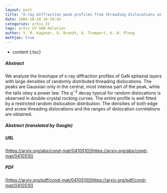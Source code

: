 ```yaml
---
layout: post
title: "X-ray diffraction peak profiles from threading dislocations in GaN epitaxial films"
date: 2004-10-20 16:59:45
categories: arXiv_CV
tags: arXiv_CV GAN Relation
author: V. M. Kaganer, O. Brandt, A. Trampert, K. H. Ploog
mathjax: true
---
```


* content
{:toc}

##### Abstract
We analyze the lineshape of x-ray diffraction profiles of GaN epitaxial layers with large densities of randomly distributed threading dislocations. The peaks are Gaussian only in the central, most intense part of the peak, while the tails obey a power law. The $q^{-3}$ decay typical for random dislocations is observed in double-crystal rocking curves. The entire profile is well fitted by a restricted random dislocation distribution. The densities of both edge and screw threading dislocations and the ranges of dislocation correlations are obtained.

##### Abstract (translated by Google)


##### URL
[https://arxiv.org/abs/cond-mat/0410510](https://arxiv.org/abs/cond-mat/0410510)

##### PDF
[https://arxiv.org/pdf/cond-mat/0410510](https://arxiv.org/pdf/cond-mat/0410510)

